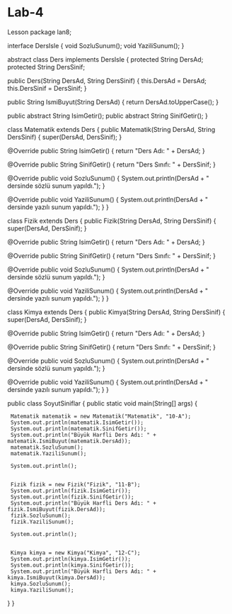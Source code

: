# Lab-4
Lesson
package lan8;

interface DersIsle {
 void SozluSunum(); 
 void YaziliSunum(); 
}


abstract class Ders implements DersIsle {
 protected String DersAd;
 protected String DersSinif;

 public Ders(String DersAd, String DersSinif) {
     this.DersAd = DersAd;
     this.DersSinif = DersSinif;
 }

 public String IsmiBuyut(String DersAd) {
     return DersAd.toUpperCase();
 }

 public abstract String IsimGetir();
 public abstract String SinifGetir();
}






class Matematik extends Ders {
 public Matematik(String DersAd, String DersSinif) {
     super(DersAd, DersSinif);
 }

 @Override
 public String IsimGetir() {
     return "Ders Adı: " + DersAd;
 }

 @Override
 public String SinifGetir() {
     return "Ders Sınıfı: " + DersSinif;
 }

 @Override
 public void SozluSunum() {
     System.out.println(DersAd + " dersinde sözlü sunum yapıldı.");
 }

 @Override
 public void YaziliSunum() {
     System.out.println(DersAd + " dersinde yazılı sunum yapıldı.");
 }
}






class Fizik extends Ders {
 public Fizik(String DersAd, String DersSinif) {
     super(DersAd, DersSinif);
 }

 @Override
 public String IsimGetir() {
     return "Ders Adı: " + DersAd;
 }

 @Override
 public String SinifGetir() {
     return "Ders Sınıfı: " + DersSinif;
 }

 @Override
 public void SozluSunum() {
     System.out.println(DersAd + " dersinde sözlü sunum yapıldı.");
 }

 @Override
 public void YaziliSunum() {
     System.out.println(DersAd + " dersinde yazılı sunum yapıldı.");
 }
}





class Kimya extends Ders {
 public Kimya(String DersAd, String DersSinif) {
     super(DersAd, DersSinif);
 }

 @Override
 public String IsimGetir() {
     return "Ders Adı: " + DersAd;
 }

 @Override
 public String SinifGetir() {
     return "Ders Sınıfı: " + DersSinif;
 }

 @Override
 public void SozluSunum() {
     System.out.println(DersAd + " dersinde sözlü sunum yapıldı.");
 }

 @Override
 public void YaziliSunum() {
     System.out.println(DersAd + " dersinde yazılı sunum yapıldı.");
 }
}





public class SoyutSiniflar {
 public static void main(String[] args) {
	 
     Matematik matematik = new Matematik("Matematik", "10-A");
     System.out.println(matematik.IsimGetir());
     System.out.println(matematik.SinifGetir());
     System.out.println("Büyük Harfli Ders Adı: " + matematik.IsmiBuyut(matematik.DersAd));
     matematik.SozluSunum();
     matematik.YaziliSunum();

     System.out.println();

    
     Fizik fizik = new Fizik("Fizik", "11-B");
     System.out.println(fizik.IsimGetir());
     System.out.println(fizik.SinifGetir());
     System.out.println("Büyük Harfli Ders Adı: " + fizik.IsmiBuyut(fizik.DersAd));
     fizik.SozluSunum();
     fizik.YaziliSunum();

     System.out.println();

    
     Kimya kimya = new Kimya("Kimya", "12-C");
     System.out.println(kimya.IsimGetir());
     System.out.println(kimya.SinifGetir());
     System.out.println("Büyük Harfli Ders Adı: " + kimya.IsmiBuyut(kimya.DersAd));
     kimya.SozluSunum();
     kimya.YaziliSunum();
 }
}
